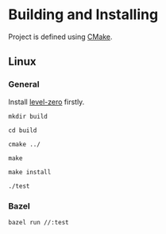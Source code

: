 # Building and Installing

Project is defined using [CMake](https://cmake.org/).

## Linux

### General

Install [level-zero](https://github.com/oneapi-src/level-zero) firstly.

```
mkdir build

cd build

cmake ../

make

make install

./test
```

### Bazel

```
bazel run //:test
```
